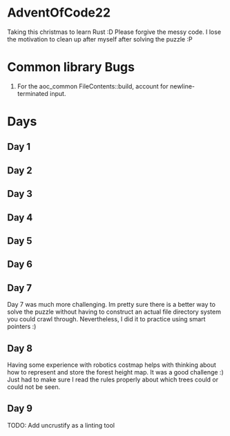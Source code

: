 # AdventOfCode22
Taking this christmas to learn Rust :D
Please forgive the messy code. I lose the motivation to clean up after myself after solving the puzzle :P

# Common library Bugs
1. For the aoc_common FileContents::build, account for newline-terminated input.

# Days

## Day 1

## Day 2

## Day 3

## Day 4

## Day 5

## Day 6

## Day 7
Day 7 was much more challenging. Im pretty sure there is a better way to solve the puzzle without having to construct an actual file directory system you could crawl through. Nevertheless, I did it to practice using smart pointers :)

## Day 8 
Having some experience with robotics costmap helps with thinking about how to represent and store the forest height map. It was a good challenge :) Just had to make sure I read the rules properly about which trees could or could not be seen.

## Day 9
TODO: Add uncrustify as a linting tool